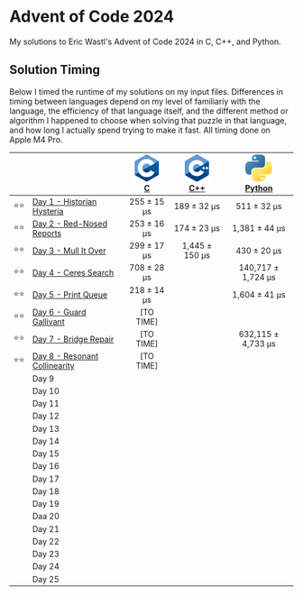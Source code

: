 # Advent of Code 2024

My solutions to Eric Wastl's Advent of Code 2024 in C, C++, and Python.

## Solution Timing

Below I timed the runtime of my solutions on my input files. Differences in timing between languages depend on my level of familiariy with the language, the efficiency of that language itself, and the different method or algorithm I happened to choose when solving that puzzle in that language, and how long I actually spend trying to make it fast. All timing done on Apple M4 Pro.

|    |                                                                      | [![C](aoc24c/c.png)](/aoc24c/)<br>[C](/aoc24c/) | [![C](aoc24cpp/cpp.png)](/aoc24cpp/)<br>[C++](/aoc24cpp/) | [![Python](aoc24py/py.png)](/aoc24py/)<br>[Python](/aoc24py/) |
|:--:|:---------------------------------------------------------------------|:-----------------------------------------------:|:---------------------------------------------------------:|:-------------------------------------------------------------:|
|⭐️⭐️| [Day 1 - Historian Hysteria](https://adventofcode.com/2024/day/1)    |     255 ±  15 μs                                |     189 ±  32 μs                                          |     511 ±    32 μs                                            |
|⭐️⭐️| [Day 2 - Red-Nosed Reports](https://adventofcode.com/2024/day/2)     |     253 ±  16 μs                                |     174 ±  23 μs                                          |   1,381 ±    44 μs                                            |
|⭐️⭐️| [Day 3 - Mull It Over](https://adventofcode.com/2024/day/3)          |     299 ±  17 μs                                |   1,445 ± 150 μs                                          |     430 ±    20 μs                                            |
|⭐️⭐️| [Day 4 - Ceres Search](https://adventofcode.com/2024/day/4)          |     708 ±  28 μs                                |                                                           | 140,717 ± 1,724 μs                                            |
|⭐️⭐️| [Day 5 - Print Queue](https://adventofcode.com/2024/day/5)           |     218 ±  14 μs                                |                                                           |   1,604 ±    41 μs                                            |
|⭐️⭐️| [Day 6 - Guard Gallivant](https://adventofcode.com/2024/day/6)       |   [TO TIME]                                     |                                                           |                                                               |
|⭐️⭐️| [Day 7 - Bridge Repair](https://adventofcode.com/2024/day/7)         |   [TO TIME]                                     |                                                           | 632,115 ± 4,733 μs                                            |
|⭐️⭐️| [Day 8 - Resonant Collinearity](https://adventofcode.com/2024/day/8) |   [TO TIME]                                     |                                                           |                                                               |
|    | Day 9                                                                |                                                 |                                                           |                                                               |
|    | Day 10                                                               |                                                 |                                                           |                                                               |
|    | Day 11                                                               |                                                 |                                                           |                                                               |
|    | Day 12                                                               |                                                 |                                                           |                                                               |
|    | Day 13                                                               |                                                 |                                                           |                                                               |
|    | Day 14                                                               |                                                 |                                                           |                                                               |
|    | Day 15                                                               |                                                 |                                                           |                                                               |
|    | Day 16                                                               |                                                 |                                                           |                                                               |
|    | Day 17                                                               |                                                 |                                                           |                                                               |
|    | Day 18                                                               |                                                 |                                                           |                                                               |
|    | Day 19                                                               |                                                 |                                                           |                                                               |
|    | Daa 20                                                               |                                                 |                                                           |                                                               |
|    | Day 21                                                               |                                                 |                                                           |                                                               |
|    | Day 22                                                               |                                                 |                                                           |                                                               |
|    | Day 23                                                               |                                                 |                                                           |                                                               |
|    | Day 24                                                               |                                                 |                                                           |                                                               |
|    | Day 25                                                               |                                                 |                                                           |                                                               |
